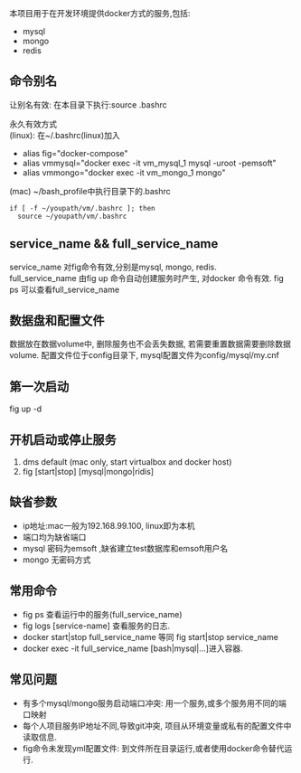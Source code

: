 本项目用于在开发环境提供docker方式的服务,包括:
  
 + mysql
 + mongo
 + redis
 
 ## 命令别名
 让别名有效: 在本目录下执行:source .bashrc
   
 永久有效方式  
 (linux): 在~/.bashrc(linux)加入  
 + alias fig="docker-compose"
 + alias vmmysql="docker exec -it vm_mysql_1 mysql -uroot -pemsoft"
 + alias vmmongo="docker exec -it vm_mongo_1 mongo"
 
 (mac) ~/bash_profile中执行目录下的.bashrc  
 ```
 if [ -f ~/youpath/vm/.bashrc ]; then
   source ~/youpath/vm/.bashrc
 ```
 ## service_name && full_service_name
 service_name 对fig命令有效,分别是mysql, mongo, redis.  
 full_service_name 由fig up 命令自动创建服务时产生, 对docker 命令有效.
 fig ps 可以查看full_service_name
 
 ## 数据盘和配置文件
 数据放在数据volume中, 删除服务也不会丢失数据, 若需要重置数据需要删除数据volume. 
 配置文件位于config目录下, mysql配置文件为config/mysql/my.cnf
 
 
 ## 第一次启动
 fig up -d
 
 ## 开机启动或停止服务
 1. dms default (mac only, start virtualbox and docker host)
 2. fig [start|stop] [mysql|mongo|ridis]
 
 ## 缺省参数
 + ip地址:mac一般为192.168.99.100, linux即为本机
 + 端口均为缺省端口
 + mysql 密码为emsoft ,缺省建立test数据库和emsoft用户名
 + mongo 无密码方式
 
 ## 常用命令

 + fig ps 查看运行中的服务(full_service_name)
 + fig logs [service-name] 查看服务的日志.
 + docker start|stop full_service_name 等同 fig start|stop service_name
 + docker exec -it full_service_name [bash|mysql|...]进入容器.
 
 ## 常见问题
 + 有多个mysql/mongo服务启动端口冲突: 用一个服务,或多个服务用不同的端口映射
 + 每个人项目服务IP地址不同,导致git冲突, 项目从环境变量或私有的配置文件中读取信息.
 + fig命令未发现yml配置文件: 到文件所在目录运行,或者使用docker命令替代运行.
 